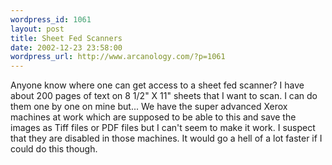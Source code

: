 ```yaml
--- 
wordpress_id: 1061
layout: post
title: Sheet Fed Scanners
date: 2002-12-23 23:58:00
wordpress_url: http://www.arcanology.com/?p=1061
---
```

Anyone know where one can get access to a sheet fed scanner? I have about 200 pages of text on 8 1/2" X 11" sheets that I want to scan. I can do them one by one on mine but... We have the super advanced Xerox machines at work which are supposed to be able to this and save the images as Tiff files or PDF files but I can't seem to make it work. I suspect that they are disabled in those machines. It would go a hell of a lot faster if I could do this though.